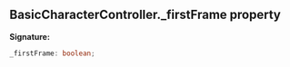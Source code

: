
## BasicCharacterController.\_firstFrame property

**Signature:**

```typescript
_firstFrame: boolean;
```
